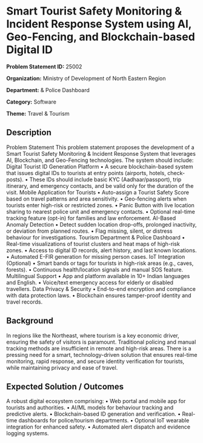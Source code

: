 # Smart Tourist Safety Monitoring & Incident Response System using Al, Geo-Fencing, and Blockchain-based Digital ID

**Problem Statement ID:** 25002

**Organization:** Ministry of Development of North Eastern Region

**Department:** & Police Dashboard

**Category:** Software

**Theme:** Travel & Tourism

## Description

Problem Statement This problem statement proposes the development of a Smart Tourist Safety Monitoring & Incident Response System that leverages AI, Blockchain, and Geo-Fencing technologies. The system should include: Digital Tourist ID Generation Platform • A secure blockchain-based system that issues digital IDs to tourists at entry points (airports, hotels, check-posts). • These IDs should include basic KYC (Aadhaar/passport), trip itinerary, and emergency contacts, and be valid only for the duration of the visit. Mobile Application for Tourists • Auto-assign a Tourist Safety Score based on travel patterns and area sensitivity. • Geo-fencing alerts when tourists enter high-risk or restricted zones. • Panic Button with live location sharing to nearest police unit and emergency contacts. • Optional real-time tracking feature (opt-in) for families and law enforcement. AI-Based Anomaly Detection • Detect sudden location drop-offs, prolonged inactivity, or deviation from planned routes. • Flag missing, silent, or distress behaviour for investigations. Tourism Department & Police Dashboard • Real-time visualizations of tourist clusters and heat maps of high-risk zones. • Access to digital ID records, alert history, and last known locations. • Automated E-FIR generation for missing person cases. IoT Integration (Optional) • Smart bands or tags for tourists in high-risk areas (e.g., caves, forests). • Continuous health/location signals and manual SOS feature. Multilingual Support • App and platform available in 10+ Indian languages and English. • Voice/text emergency access for elderly or disabled travellers. Data Privacy & Security • End-to-end encryption and compliance with data protection laws. • Blockchain ensures tamper-proof identity and travel records.

## Background

In regions like the Northeast, where tourism is a key economic driver, ensuring the safety of visitors is paramount. Traditional policing and manual tracking methods are insufficient in remote and high-risk areas. There is a pressing need for a smart, technology-driven solution that ensures real-time monitoring, rapid response, and secure identity verification for tourists, while maintaining privacy and ease of travel.

## Expected Solution / Outcomes

A robust digital ecosystem comprising: • Web portal and mobile app for tourists and authorities. • AI/ML models for behaviour tracking and predictive alerts. • Blockchain-based ID generation and verification. • Real-time dashboards for police/tourism departments. • Optional IoT wearable integration for enhanced safety. • Automated alert dispatch and evidence logging systems.

